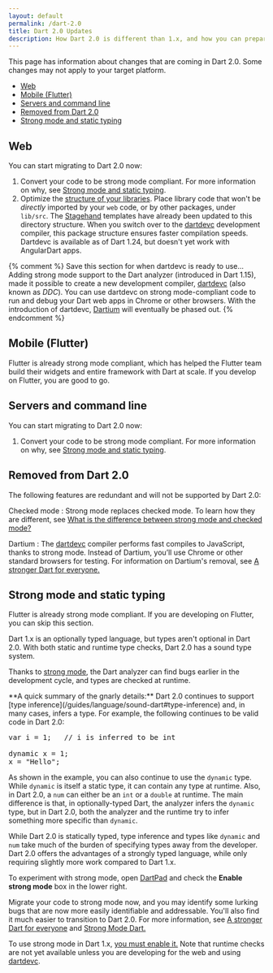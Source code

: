 ```yaml
---
layout: default
permalink: /dart-2.0
title: Dart 2.0 Updates
description: How Dart 2.0 is different than 1.x, and how you can prepare.
---
```


This page has information about changes that are coming in Dart 2.0.
Some changes may not apply to your target platform.

* [Web](#web)
* [Mobile (Flutter)](#mobile-flutter)
* [Servers and command line](#servers-and-command-line)
* [Removed from Dart 2.0](#removed-from-dart-2.0)
* [Strong mode and static typing](#strong-mode-and-static-typing)

## Web

You can start migrating to Dart 2.0 now:

1. Convert your code to be strong mode compliant. For more information on why,
   see [Strong mode and static typing](#strong-mode-and-static-typing).
2. Optimize the [structure of your
   libraries](https://www.dartlang.org/guides/libraries/create-library-packages).
   Place library code that won't be _directly_ imported by your `web` code,
   or by other packages, under `lib/src`. The
   [Stagehand](https://github.com/google/stagehand/tree/master/templates)
   templates have already been updated to this directory structure.
   When you switch over to the [dartdevc]({{site.webdev}}/tools/dartdevc)
   development compiler, this package structure ensures faster compilation speeds.
   Dartdevc is available as of Dart 1.24, but doesn't yet work with AngularDart apps.

{% comment %}
Save this section for when dartdevc is ready to use...
Adding strong mode support to the Dart analyzer (introduced in Dart 1.15),
made it possible to create a new development compiler,
[dartdevc]({{site.webdev}}/tools/dartdevc) (also known as _DDC_).
You can use dartdevc on strong mode-compliant
code to run and debug your Dart web apps in Chrome or other browsers.
With the introduction of dartdevc,
[Dartium](http://news.dartlang.org/2017/06/a-stronger-dart-for-everyone.html)
will eventually be phased out.
{% endcomment %}

## Mobile (Flutter)

Flutter is already strong mode compliant, which has helped the Flutter
team build their widgets and entire framework with Dart at scale.
If you develop on Flutter, you are good to go.

## Servers and command line

You can start migrating to Dart 2.0 now:

1. Convert your code to be strong mode compliant. For more information on why,
   see [Strong mode and static typing](#strong-mode-and-static-typing).

## Removed from Dart 2.0

The following features are redundant and will not be supported by Dart 2.0:

Checked mode
: Strong mode replaces checked mode. To learn how they are different, see
  [What is the difference between strong mode and checked
  mode?](/guides/language/sound-faq#how-is-it-different-than-checked-mode)

Dartium
: The [dartdevc]({{site.webdev}}/tools/dartdevc) compiler
  performs fast compiles to JavaScript,
  thanks to strong mode. Instead of Dartium, you’ll use Chrome
  or other standard browsers for testing. For information on
  Dartium's removal, see [A stronger Dart for
  everyone.](http://news.dartlang.org/2017/06/a-stronger-dart-for-everyone.html)

## Strong mode and static typing

Flutter is already strong mode compliant. If you are developing on Flutter,
you can skip this section.

Dart 1.x is an optionally typed language, but types aren't optional in
Dart 2.0. With both static and runtime type checks, Dart 2.0 has a sound type system.

Thanks to [strong mode](/guides/language/sound-dart),
the Dart analyzer can find bugs earlier in the development cycle,
and types are checked at runtime.

<aside class="alert alert-info" markdown="1">
**A quick summary of the gnarly details:**
Dart 2.0 continues to support [type
inference](/guides/language/sound-dart#type-inference) and,
in many cases, infers a type. For example,
the following continues to be valid code in Dart 2.0:

<pre>
var i = 1;   // i is inferred to be int

dynamic x = 1;
x = "Hello";
</pre>

As shown in the example, you can also continue to use the `dynamic` type.
While `dynamic` is itself a static type, it can contain any type at runtime.
Also, in Dart 2.0, a `num` can either be an
`int` or a `double` at runtime.
The main difference is that, in optionally-typed Dart, the analyzer
infers the `dynamic` type, but in Dart 2.0, both the analyzer and
the runtime try to infer something more specific than `dynamic`.

While Dart 2.0 is statically typed, type inference and types like
`dynamic` and `num` take much of the burden of specifying types away
from the developer. Dart 2.0 offers the advantages of a strongly typed
language, while only requiring slightly more work compared to Dart 1.x.

To experiment with strong mode,
open [DartPad](https://dartpad.dartlang.org/)
and check the **Enable strong mode** box in the lower right.
</aside>

Migrate your code to strong mode now, and you may identify some
lurking bugs that are now more easily identifiable and addressable.
You'll also find it much easier to transition to Dart 2.0.
For more information, see [A stronger Dart for
everyone](http://news.dartlang.org/2017/06/a-stronger-dart-for-everyone.html)
and [Strong Mode Dart.](/guides/language/sound-dart)

To use strong mode in Dart 1.x, [you must enable
it.](/guides/language/sound-dart#how-to-enable-strong-mode)
Note that runtime checks are not yet available unless you are developing
for the web and using [dartdevc]({{site.webdev}}/tools/dartdevc).


